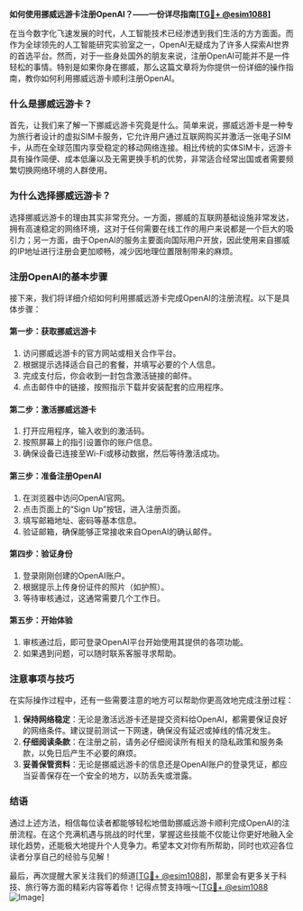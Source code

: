 **如何使用挪威远游卡注册OpenAI？——一份详尽指南[[TG💪+ @esim1088](https://t.me/s/esim1088)]**

在当今数字化飞速发展的时代，人工智能技术已经渗透到我们生活的方方面面。而作为全球领先的人工智能研究实验室之一，OpenAI无疑成为了许多人探索AI世界的首选平台。然而，对于一些身处国外的朋友来说，注册OpenAI可能并不是一件轻松的事情。特别是如果你身在挪威，那么这篇文章将为你提供一份详细的操作指南，教你如何利用挪威远游卡顺利注册OpenAI。

### 什么是挪威远游卡？

首先，让我们来了解一下挪威远游卡究竟是什么。简单来说，挪威远游卡是一种专为旅行者设计的虚拟SIM卡服务，它允许用户通过互联网购买并激活一张电子SIM卡，从而在全球范围内享受稳定的移动网络连接。相比传统的实体SIM卡，远游卡具有操作简便、成本低廉以及无需更换手机的优势，非常适合经常出国或者需要频繁切换网络环境的人群使用。

### 为什么选择挪威远游卡？

选择挪威远游卡的理由其实非常充分。一方面，挪威的互联网基础设施非常发达，拥有高速稳定的网络环境，这对于任何需要在线工作的用户来说都是一个巨大的吸引力；另一方面，由于OpenAI的服务主要面向国际用户开放，因此使用来自挪威的IP地址进行注册会更加顺畅，减少因地理位置限制带来的麻烦。

### 注册OpenAI的基本步骤

接下来，我们将详细介绍如何利用挪威远游卡完成OpenAI的注册流程。以下是具体步骤：

#### 第一步：获取挪威远游卡
1. 访问挪威远游卡的官方网站或相关合作平台。
2. 根据提示选择适合自己的套餐，并填写必要的个人信息。
3. 完成支付后，你会收到一封包含激活链接的邮件。
4. 点击邮件中的链接，按照指示下载并安装配套的应用程序。

#### 第二步：激活挪威远游卡
1. 打开应用程序，输入收到的激活码。
2. 按照屏幕上的指引设置你的账户信息。
3. 确保设备已连接至Wi-Fi或移动数据，然后等待激活成功。

#### 第三步：准备注册OpenAI
1. 在浏览器中访问OpenAI官网。
2. 点击页面上的“Sign Up”按钮，进入注册页面。
3. 填写邮箱地址、密码等基本信息。
4. 验证邮箱，确保能够正常接收来自OpenAI的确认邮件。

#### 第四步：验证身份
1. 登录刚刚创建的OpenAI账户。
2. 根据提示上传身份证件的照片（如护照）。
3. 等待审核通过，这通常需要几个工作日。

#### 第五步：开始体验
1. 审核通过后，即可登录OpenAI平台开始使用其提供的各项功能。
2. 如果遇到问题，可以随时联系客服寻求帮助。

### 注意事项与技巧

在实际操作过程中，还有一些需要注意的地方可以帮助你更高效地完成注册过程：

1. **保持网络稳定**：无论是激活远游卡还是提交资料给OpenAI，都需要保证良好的网络条件。建议提前测试一下网速，确保没有延迟或掉线的情况发生。
2. **仔细阅读条款**：在注册之前，请务必仔细阅读所有相关的隐私政策和服务条款，以免日后产生不必要的麻烦。
3. **妥善保管资料**：无论是挪威远游卡的信息还是OpenAI账户的登录凭证，都应当妥善保存在一个安全的地方，以防丢失或泄露。

### 结语

通过上述方法，相信每位读者都能够轻松地借助挪威远游卡顺利完成OpenAI的注册流程。在这个充满机遇与挑战的时代里，掌握这些技能不仅能让你更好地融入全球化趋势，还能极大地提升个人竞争力。希望本文对你有所帮助，同时也欢迎各位读者分享自己的经验与见解！

最后，再次提醒大家关注我们的频道[[TG💪+ @esim1088](https://t.me/s/esim1088)]，那里会有更多关于科技、旅行等方面的精彩内容等着你！记得点赞支持哦～[[TG💪+ @esim1088](https://t.me/s/esim1088) ![Image](https://i.postimg.cc/4NQfJmqS/Snipaste-2025-05-13-00-14-12.png)]